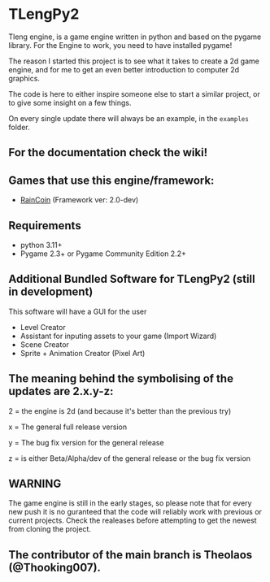 # TLengPy2

Tleng engine, is a game engine written in python and based on the pygame library. For the Engine to work, you need to have installed pygame!

The reason I started this project is to see what it takes to create a 2d game engine, and for me to get an even better introduction to computer 2d graphics.

The code is here to either inspire someone else to start a similar project, or to give some insight on a few things.

On every single update there will always be an example, in the `examples` folder.

## For the documentation check the wiki!

## Games that use this engine/framework:

- [RainCoin](https://github.com/TheooKing/RainCoin) (Framework ver: 2.0-dev)

## Requirements
- python 3.11+
- Pygame 2.3+ or Pygame Community Edition 2.2+

## Additional Bundled Software for TLengPy2 (still in development)

This software will have a GUI for the user

- Level Creator
- Assistant for inputing assets to your game (Import Wizard)
- Scene Creator
- Sprite + Animation Creator (Pixel Art)

## The meaning behind the symbolising of the updates are 2.x.y-z:

2 = the engine is 2d (and because it's better than the previous try)

x = The general full release version 

y = The bug fix version for the general release

z = is either Beta/Alpha/dev of the general release or the bug fix version

## WARNING 

The game engine is still in the early stages, so please note that for every new push it is no guranteed that the code will reliably work with previous or current projects. Check the realeases before attempting to get the newest from cloning the project.
 
## The contributor of the main branch is Theolaos (@Thooking007).
